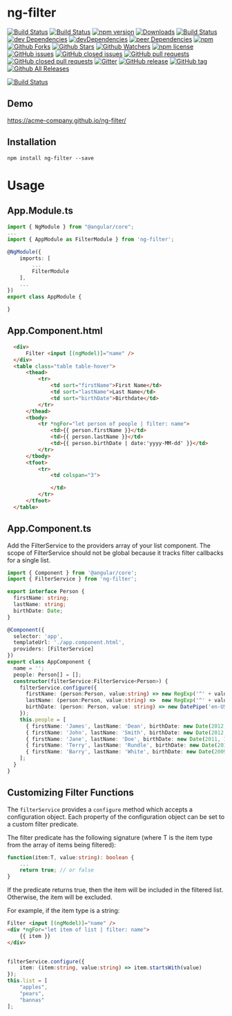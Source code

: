 # ng-filter  

[![Build Status](https://travis-ci.org/acme-company/ng-filter.svg?branch=master)](https://travis-ci.org/acme-company/ng-filter) [![Build Status](https://ci.appveyor.com/api/projects/status/2h0bkhhh1s3bi40q/branch/master?svg=true)](https://ci.appveyor.com/project/pixelbits-mk/ng-filter/branch/master) [![npm version](https://badge.fury.io/js/ng-filter.svg)](https://badge.fury.io/js/ng-filter) [![Downloads](http://img.shields.io/npm/dm/ng-filter.svg)](https://npmjs.org/package/ng-filter) [![Build Status](https://saucelabs.com/buildstatus/pixelbits-mk)](https://saucelabs.com/beta/builds/69fc3e3ba2554ec0bc418423766b381f) [![dev Dependencies](https://david-dm.org/acme-company/ng-filter.svg)](https://david-dm.org/acme-company/ng-filter) [![devDependencies](https://david-dm.org/acme-company/ng-filter/dev-status.svg)](https://david-dm.org/acme-company/ng-filter?type=dev) [![peer Dependencies](https://img.shields.io/david/peer/acme-company/ng-filter.svg)](https://github.com/acme-company/ng-filter.git) [![npm](https://img.shields.io/npm/v/ng-filter.svg)](https://www.npmjs.com/package/ng-filter)  [![Github Forks](https://img.shields.io/github/forks/acme-company/ng-filter.svg?style=social&label=Fork)](https://github.com/acme-company/ng-filter) [![Github Stars](https://img.shields.io/github/stars/acme-company/ng-filter.svg?style=social&label=Star)](https://github.com/acme-company/ng-filter) [![Github Watchers](https://img.shields.io/github/watchers/acme-company/ng-filter.svg?style=social&label=Watch)](https://github.com/acme-company/ng-filter) [![npm license](https://img.shields.io/npm/l/ng-filter.svg)](https://www.npmjs.com/package/ng-filter) [![GitHub issues](https://img.shields.io/github/issues/acme-company/ng-filter.svg)](https://github.com/acme-company/ng-filter/issues) [![GitHub closed issues](https://img.shields.io/github/issues-closed/acme-company/ng-filter.svg)](https://github.com/acme-company/ng-filter/issues?q=is%3Aissue+is%3Aclosed) [![GitHub pull requests](https://img.shields.io/github/issues-pr/acme-company/ng-filter.svg)](https://github.com/acme-company/ng-filter/pulls) [![GitHub closed pull requests](https://img.shields.io/github/issues-pr-closed/acme-company/ng-filter.svg)](https://github.com/acme-company/ng-filter/pulls?q=is%3Apr+is%3Aclosed) [![Gitter](https://badges.gitter.im/acme-company/ng-filter.svg)](https://gitter.im/acme-company/ng-filter?utm_source=badge&utm_medium=badge&utm_campaign=pr-badge&utm_content=body_badge) [![GitHub release](https://img.shields.io/github/release/acme-company/ng-filter.svg)](https://github.com/acme-company/ng-filter/releases) [![GitHub tag](https://img.shields.io/github/tag/acme-company/ng-filter.svg)](https://github.com/acme-company/ng-filter/tags) [![Github All Releases](https://img.shields.io/github/downloads/acme-company/ng-filter/total.svg)](https://github.com/acme-company/ng-filter/releases)



[![Build Status](https://saucelabs.com/browser-matrix/pixelbits-mk.svg)](https://saucelabs.com/beta/builds/69fc3e3ba2554ec0bc418423766b381f)

## Demo

https://acme-company.github.io/ng-filter/

## Installation

```
npm install ng-filter --save
```

# Usage

## App.Module.ts
```typescript
import { NgModule } from "@angular/core";
...
import { AppModule as FilterModule } from 'ng-filter';

@NgModule({
    imports: [
        ...
        FilterModule
    ],
    ...
})
export class AppModule {

}
```

## App.Component.html
```html
  <div>
      Filter <input [(ngModel)]="name" />
  </div>
  <table class="table table-hover">
      <thead>
          <tr>
              <td sort="firstName">First Name</td>
              <td sort="lastName">Last Name</td>
              <td sort="birthDate">Birthdate</td>
          </tr>
      </thead>
      <tbody>
          <tr *ngFor="let person of people | filter: name">
              <td>{{ person.firstName }}</td>
              <td>{{ person.lastName }}</td>
              <td>{{ person.birthDate | date:'yyyy-MM-dd' }}</td>
          </tr>
      </tbody>
      <tfoot>
          <tr>
              <td colspan="3">

              </td>
          </tr>
      </tfoot>
  </table>
```
## App.Component.ts
Add the FilterService to the providers array of your list component.  The scope of FilterService should not be global because it tracks filter callbacks for a single list.

```typescript
import { Component } from '@angular/core';
import { FilterService } from 'ng-filter';

export interface Person {
  firstName: string;
  lastName: string;
  birthDate: Date;
}

@Component({
  selector: 'app',
  templateUrl: './app.component.html',
  providers: [FilterService]
})
export class AppComponent {
  name = '';
  people: Person[] = [];
  constructor(filterService:FilterService<Person>) {
    filterService.configure({
      firstName: (person:Person, value:string) => new RegExp('^' + value.trim(), 'i').test(person.firstName),
      lastName: (person:Person, value:string) =>  new RegExp('^' + value.trim(), 'i').test(person.lastName),
      birthDate: (person: Person, value: string) => new DatePipe('en-US').transform(person.birthDate,'yyyy-MM-dd').startsWith(value)
    });
    this.people = [
      { firstName: 'James', lastName: 'Dean', birthDate: new Date(2012, 5, 1) },
      { firstName: 'John', lastName: 'Smith', birthDate: new Date(2012, 5, 1) },
      { firstName: 'Jane', lastName: 'Doe', birthDate: new Date(2011, 1, 1) },
      { firstName: 'Terry', lastName: 'Rundle', birthDate: new Date(2015, 6, 12) },
      { firstName: 'Barry', lastName: 'White', birthDate: new Date(2009, 3, 19) },
    ];
  }
}

```
## Customizing Filter Functions

The `filterService` provides a `configure` method which accepts a configuration object.  Each property of the configuration object can be set to a custom filter predicate.

The filter predicate has the following signature (where T is the item type from the array of items being filtered):

```typescript    
function(item:T, value:string): boolean {
    ...
    return true; // or false
}
```   
If the predicate returns true, then the item will be included in the filtered list. Otherwise, the item will be excluded.

For example, if the item type is a string: 

```html
Filter <input [(ngModel)]="name" />
<div *ngFor="let item of list | filter: name">
    {{ item }}
</div>
    
```

```typescript
filterService.configure({
    item: (item:string, value:string) => item.startsWith(value)
});
this.list = [
    "apples",
    "pears",
    "bannas"
];
```
